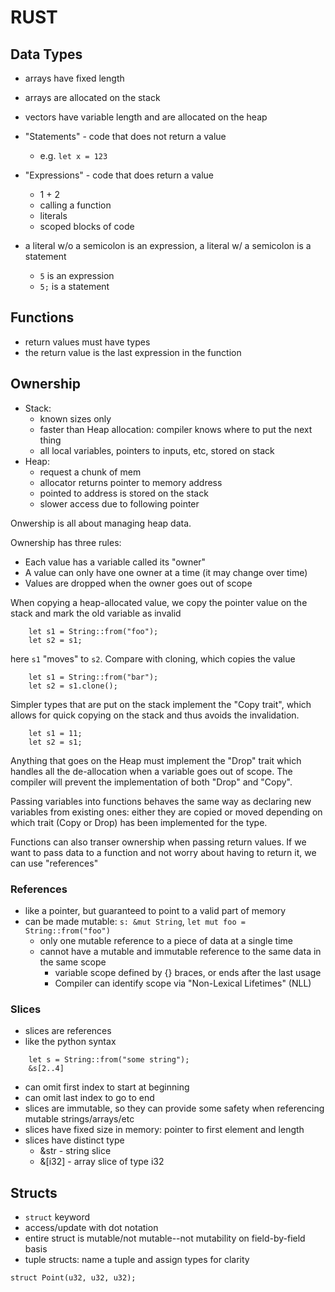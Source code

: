 # RUST

## Data Types
- arrays have fixed length
- arrays are allocated on the stack
- vectors have variable length and are allocated on the heap

- "Statements" - code that does not return a value
  - e.g. `let x = 123`
- "Expressions" - code that does return a value
  - 1 + 2
  - calling a function
  - literals
  - scoped blocks of code

- a literal w/o a semicolon is an expression, a literal w/ a semicolon is a statement
  - `5` is an expression
  - `5;` is a statement

## Functions
- return values must have types
- the return value is the last expression in the function

## Ownership
- Stack:
  - known sizes only
  - faster than Heap allocation: compiler knows where to put the next thing
  - all local variables, pointers to inputs, etc, stored on stack
- Heap:
  - request a chunk of mem
  - allocator returns pointer to memory address
  - pointed to address is stored on the stack
  - slower access due to following pointer

Onwership is all about managing heap data.

Ownership has three rules:
- Each value has a variable called its "owner"
- A value can only have one owner at a time (it may change over time)
- Values are dropped when the owner goes out of scope

When copying a heap-allocated value, we copy the pointer value on the stack and mark the old variable as invalid
```
    let s1 = String::from("foo");
    let s2 = s1;
```
here `s1` "moves" to `s2`. Compare with cloning, which copies the value
```
    let s1 = String::from("bar");
    let s2 = s1.clone();
```

Simpler types that are put on the stack implement the "Copy trait", which allows for quick copying on the stack and thus avoids the invalidation.
```
    let s1 = 11;
    let s2 = s1;
```
Anything that goes on the Heap must implement the "Drop" trait which handles all the de-allocation when a variable goes out of scope. The compiler will prevent the implementation of both "Drop" and "Copy".

Passing variables into functions behaves the same way as declaring new variables from existing ones: either they are copied or moved depending on which trait (Copy or Drop) has been implemented for the type.

Functions can also transer ownership when passing return values. If we want to pass data to a function and not worry about having to return it, we can use "references"

### References
- like a pointer, but guaranteed to point to a valid part of memory
- can be made mutable: `s: &mut String`, `let mut foo = String::from("foo")`
  - only one mutable reference to a piece of data at a single time
  - cannot have a mutable and immutable reference to the same data in the same scope
    - variable scope defined by {} braces, or ends after the last usage
    - Compiler can identify scope via "Non-Lexical Lifetimes" (NLL)

### Slices
- slices are references
- like the python syntax
```
    let s = String::from("some string");
    &s[2..4]
```
- can omit first index to start at beginning
- can omit last index to go to end
- slices are immutable, so they can provide some safety when referencing mutable strings/arrays/etc
- slices have fixed size in memory: pointer to first element and length
- slices have distinct type
  - &str - string slice
  - &[i32] - array slice of type i32

## Structs
- `struct` keyword
- access/update with dot notation
- entire struct is mutable/not mutable--not mutability on field-by-field basis
- tuple structs: name a tuple and assign types for clarity
```
struct Point(u32, u32, u32);
```
